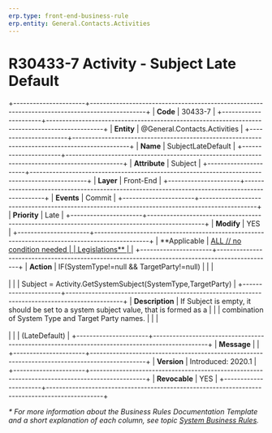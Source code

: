 ```yaml
---
erp.type: front-end-business-rule
erp.entity: General.Contacts.Activities
---
```


# R30433-7 Activity - Subject Late Default
+----------------------+-----------------------------------------------------------------------------------------------+
| **Code**             | 30433-7                                                                                       |
+----------------------+-----------------------------------------------------------------------------------------------+
| **Entity**           | @General.Contacts.Activities                                                                  |
+----------------------+-----------------------------------------------------------------------------------------------+
| **Name**             | SubjectLateDefault                                                                            |
+----------------------+-----------------------------------------------------------------------------------------------+
| **Attribute**        | Subject                                                                                       |
+----------------------+-----------------------------------------------------------------------------------------------+
| **Layer**            | Front-End                                                                                     |
+----------------------+-----------------------------------------------------------------------------------------------+
| **Events**           | Commit                                                                                        |
+----------------------+-----------------------------------------------------------------------------------------------+
| **Priority**         | Late                                                                                          |
+----------------------+-----------------------------------------------------------------------------------------------+
| **Modify**           | YES                                                                                           |
+----------------------+-----------------------------------------------------------------------------------------------+
| **Applicable         | [ALL // no condition needed                                                                   |
| Legislations**       | ](xref:applicable-legislations)                                                               |
+----------------------+-----------------------------------------------------------------------------------------------+
| **Action**           | IF(SystemType!=null && TargetParty!=null)                                                     |
|                      | <br/><br/>                                                                                    |
|                      | Subject = Activity.GetSystemSubject(SystemType,TargetParty)                                   |
+----------------------+-----------------------------------------------------------------------------------------------+
| **Description**      | If Subject is empty, it should be set to a system subject value, that is formed as a          |
|                      | combination of System Type and Target Party names.                                            |
|                      | <br/><br/>                                                                                    |
|                      | (LateDefault)                                                                                 |
+----------------------+-----------------------------------------------------------------------------------------------+
| **Message**          |                                                                                               |
+----------------------+-----------------------------------------------------------------------------------------------+
| **Version**          | Introduced: 2020.1                                                                            |
+----------------------+-----------------------------------------------------------------------------------------------+
| **Revocable**        | YES                                                                                           |
+----------------------+-----------------------------------------------------------------------------------------------+

*\* For more information about the Business Rules Documentation Template and a short explanation of each column, see
topic [System Business Rules](../templates/template-description-system-business-rules.md).*

